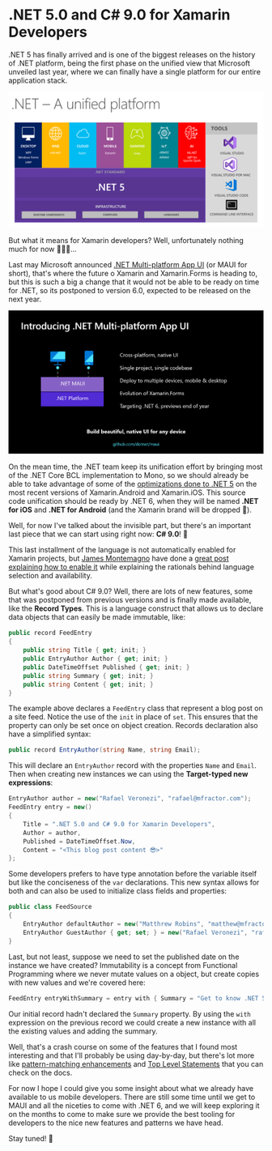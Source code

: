 # .NET 5.0 and C# 9.0 for Xamarin Developers

.NET 5 has finally arrived and is one of the biggest releases on the history of .NET platform, being the first phase on the unified view that Microsoft unveiled last year, where we can finally have a single platform for our entire application stack.

![](img/dotnet5_platform.png)

But what it means for Xamarin developers? Well, unfortunately nothing much for now 🤷🏼‍♂️...

Last may Microsoft announced [.NET Multi-platform App UI](https://devblogs.microsoft.com/dotnet/introducing-net-multi-platform-app-ui/) (or MAUI for short), that's where the future o Xamarin and Xamarin.Forms is heading to, but this is such a big a change that it would not be able to be ready on time for .NET, so its postponed to version 6.0, expected to be released on the next year.

![](img/maui-01-overview.png)

On the mean time, the .NET team keep its unification effort by bringing most of the .NET Core BCL implementation to Mono, so we should already be able to take advantage of some of the [optimizations done to .NET 5](https://devblogs.microsoft.com/dotnet/performance-improvements-in-net-5/) on the most recent versions of Xamarin.Android and Xamarin.iOS. This source code unification should be ready by .NET 6, when they will be named **.NET for iOS** and **.NET for Android** (and the Xamarin brand will be dropped 😬).

Well, for now I've talked about the invisible part, but there's an important last piece that we can start using right now: **C# 9.0**! 🎉

This last installment of the language is not automatically enabled for Xamarin projects, but [James Montemagno](https://montemagno.com/author/james-montemagno/) have done a [great post explaining how to enable it](https://montemagno.com/enabling-c-9-in-xamarin-net-standard-projects/?utm_campaign=Weekly%2BXamarin&utm_medium=email&utm_source=Weekly_Xamarin_286) while explaining the rationals behind language selection and availability.

But what's good about C# 9.0? Well, there are lots of new features, some that was postponed from previous versions and is finally made available, like the **Record Types**. This is a language construct that allows us to declare data objects that can easily be made immutable, like:

```csharp
public record FeedEntry
{
    public string Title { get; init; }
    public EntryAuthor Author { get; init; }
    public DateTimeOffset Published { get; init; }
    public string Summary { get; init; }
    public string Content { get; init; }
}
```

The example above declares a `FeedEntry` class that represent a blog post on a site feed. Notice the use of the `init` in place of `set`. This ensures that the property can only be set once on object creation. Records declaration also have a simplified syntax:

```csharp
public record EntryAuthor(string Name, string Email);
```

This will declare an `EntryAuthor` record with the properties `Name` and `Email`. Then when creating new instances we can using the **Target-typed new expressions**:

```csharp
EntryAuthor author = new("Rafael Veronezi", "rafael@mfractor.com");
FeedEntry entry = new()
{
    Title = ".NET 5.0 and C# 9.0 for Xamarin Developers",
    Author = author,
    Published = DateTimeOffset.Now,
    Content = "<This blog post content 😎>"
};
```

Some developers prefers to have type annotation before the variable itself but like the conciseness of the `var` declarations. This new syntax allows for both and can also be used to initialize class fields and properties:

```csharp
public class FeedSource
{
    EntryAuthor defaultAuthor = new("Matthrew Robins", "matthew@mfractor.com");
    EntryAuthor GuestAuthor { get; set; } = new("Rafael Veronezi", "rafael@mfractor.com");
}
```

Last, but not least, suppose we need to set the published date on the instance we have created? Immutability is a concept from Functional Programming where we never mutate values on a object, but create copies with new values and we're covered here:

```csharp
FeedEntry entryWithSummary = entry with { Summary = "Get to know .NET 5.0 and C# 9.0 from Xamarin Developers PoV" };
```

Our initial record hadn't declared the `Summary` property. By using the `with` expression on the previous record we could create a new instance with all the existing values and adding the summary.

Well, that's a crash course on some of the features that I found most interesting and that I'll probably be using day-by-day, but there's lot more like [pattern-matching enhancements](https://docs.microsoft.com/en-us/dotnet/csharp/whats-new/csharp-9#pattern-matching-enhancements) and [Top Level Statements](https://docs.microsoft.com/en-us/dotnet/csharp/whats-new/csharp-9#top-level-statements) that you can check on the docs.

For now I hope I could give you some insight about what we already have available to us mobile developers. There are still some time until we get to MAUI and all the niceties to come with .NET 6, and we will keep exploring it on the months to come to make sure we provide the best tooling for developers to the nice new features and patterns we have head.

Stay tuned! 🙂